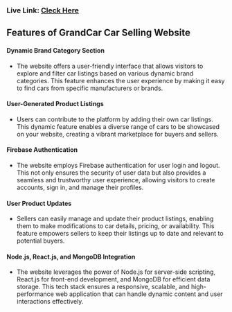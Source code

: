 ### Live Link: [Cleck Here](https://linktodocumentation)
## Features of GrandCar Car Selling Website
#### Dynamic Brand Category Section
- The website offers a user-friendly interface that allows visitors to explore and filter car listings based on various dynamic brand categories. This feature enhances the user experience by making it easy to find cars from specific manufacturers or brands.
#### User-Generated Product Listings
- Users can contribute to the platform by adding their own car listings. This dynamic feature enables a diverse range of cars to be showcased on your website, creating a vibrant marketplace for buyers and sellers.
#### Firebase Authentication
- The website employs Firebase authentication for user login and logout. This not only ensures the security of user data but also provides a seamless and trustworthy user experience, allowing visitors to create accounts, sign in, and manage their profiles.
#### User Product Updates
- Sellers can easily manage and update their product listings, enabling them to make modifications to car details, pricing, or availability. This feature empowers sellers to keep their listings up to date and relevant to potential buyers.
#### Node.js, React.js, and MongoDB Integration
- The website leverages the power of Node.js for server-side scripting, React.js for front-end development, and MongoDB for efficient data storage. This tech stack ensures a responsive, scalable, and high-performance web application that can handle dynamic content and user interactions effectively.
